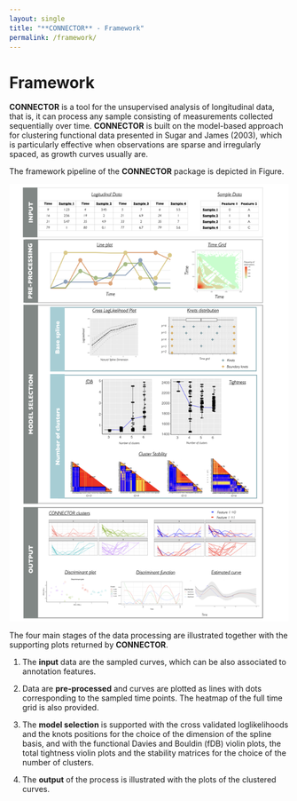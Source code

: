 ```yaml
---
layout: single
title: "**CONNECTOR** - Framework"
permalink: /framework/
--- 
```


# Framework

**CONNECTOR** is a tool for the unsupervised analysis of longitudinal data, that is, it can process any sample consisting of measurements collected sequentially over time. **CONNECTOR** is built on the model-based approach for clustering functional data presented in Sugar and James (2003), which is particularly effective when observations are sparse and irregularly spaced, as growth curves usually are.


The framework pipeline of the **CONNECTOR** package is depicted in Figure.

![](/assets/images/Framework.png)

The four main stages of the data processing are illustrated together with the supporting plots returned by **CONNECTOR**. 

1. The **input** data are the sampled curves, which can be also associated to annotation features.

2. Data are **pre-processed** and curves are plotted as lines with dots corresponding to the sampled time points. The heatmap of the full time grid is also provided.

3. The **model selection** is supported with the cross validated loglikelihoods and the knots positions for the choice of the dimension of the spline basis, and with the functional Davies and Bouldin (fDB) violin plots, the total tightness violin plots and the stability matrices for the choice of the number of clusters. 

4. The **output** of the process is illustrated with the plots of the clustered curves.